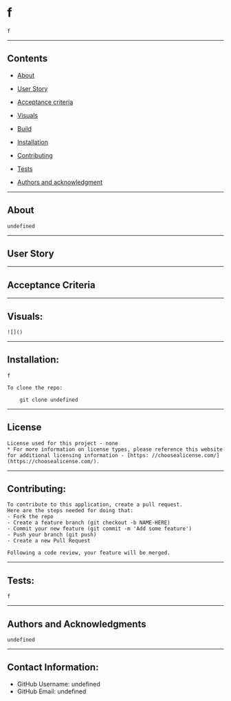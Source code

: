 
    
  # f
  
    f
  
  
    
  ---
  ## Contents
  
  * [About](#about)
  * [User Story](#userstory)
  * [Acceptance criteria](#AcceptanceCriteria)
  *  [Visuals](#visuals)
  *  [Build](#build)
  * [Installation](#installation)
  
  *  [Contributing](#contributing)
  *  [Tests](#tests)
  * [Authors and acknowledgment](#authorsandacknowledgment)
  
  ---
  ## About
  
    undefined
  
  ---
  
  ## User Story
    
  
  ---
  
  ## Acceptance Criteria
    
    
  ---
  ## Visuals:
  
    ![]()
  
  ---
  
  ## Installation:
    f
  
    To clone the repo:
    
        git clone undefined
    
  ---
  
  ## License
    License used for this project - none
    * For more information on license types, please reference this website
    for additional licensing information - [https: //choosealicense.com/](https://choosealicense.com/).
  
  ---
  
  ## Contributing:
    
    To contribute to this application, create a pull request.
    Here are the steps needed for doing that:
    - Fork the repo
    - Create a feature branch (git checkout -b NAME-HERE)
    - Commit your new feature (git commit -m 'Add some feature')
    - Push your branch (git push)
    - Create a new Pull Request
  
    Following a code review, your feature will be merged.
  
  
  ---
  
  ## Tests:
    f
  
  ---
  
  ## Authors and Acknowledgments
    undefined
  
  ---
  
  ## Contact Information:
  * GitHub Username: undefined
  * GitHub Email: undefined
    
  